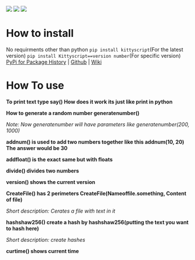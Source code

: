 ![](https://img.shields.io/badge/pypi-2.9.2-purple) ![](https://img.shields.io/badge/python-%203.8%20%7C%203.8%20%7C%203.9%20%7C%203.10-red) ![](https://img.shields.io/badge/OSI-%20Approved-terquise)

# How to install
No requirments other than python
`pip install kittyscript`(For the latest version)
`pip install Kittyscript==version number`(For specific version)
[PyPi for Package History](http://pypi.org/project/Kittyscript/2.9.2/#history "PyPi for Package History") |  [Github](http://github.com/Iwertyuiop123653/kitty-script- "Github")  | [Wiki](http://github.com/Iwertyuiop123653/kitty-script-/wiki "Wiki")

# How To use
**To print text type say() How does it work its just like print in python**

**How to generate a random number generatenumber()**

_Note: Now generatenumber will have parameters like generatenumber(200, 1000)_

**addnum() is used to add two numbers together like this addnum(10, 20) The answer would be 30**

**addfloat() is the exact same but with floats**

**divide() divides two numbers**

**version() shows the current version**

**CreateFile() has 2 perimeters CreateFile(Nameoffile.something, Content of file)**

_Short description: Cerates a file with text in it_

**hashshaw256() create a hash by hashshaw256(putting the text you want to hash here)**

_Short description: create hashes_

**curtime() shows current time**